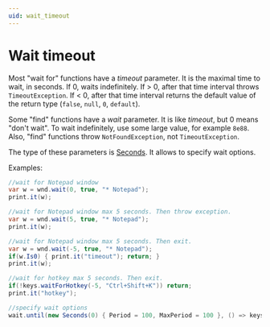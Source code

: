```yaml
---
uid: wait_timeout
---
```


# Wait timeout

Most "wait for" functions have a *timeout* parameter. It is the maximal time to wait, in seconds. If 0, waits indefinitely. If > 0, after that time interval throws `TimeoutException`. If < 0, after that time interval returns the default value of the return type (`false`, `null`, `0`, `default`).

Some "find" functions have a *wait* parameter. It is like *timeout*, but 0 means "don't wait". To wait indefinitely, use some large value, for example `8e88`. Also, "find" functions throw `NotFoundException`, not `TimeoutException`.

The type of these parameters is [Seconds](). It allows to specify wait options.

Examples:
```csharp
//wait for Notepad window
var w = wnd.wait(0, true, "* Notepad");
print.it(w);

//wait for Notepad window max 5 seconds. Then throw exception.
var w = wnd.wait(5, true, "* Notepad");
print.it(w);

//wait for Notepad window max 5 seconds. Then exit.
var w = wnd.wait(-5, true, "* Notepad");
if(w.Is0) { print.it("timeout"); return; }
print.it(w);

//wait for hotkey max 5 seconds. Then exit.
if(!keys.waitForHotkey(-5, "Ctrl+Shift+K")) return;
print.it("hotkey");

//specify wait options
wait.until(new Seconds(0) { Period = 100, MaxPeriod = 100 }, () => keys.isCtrl);
```

